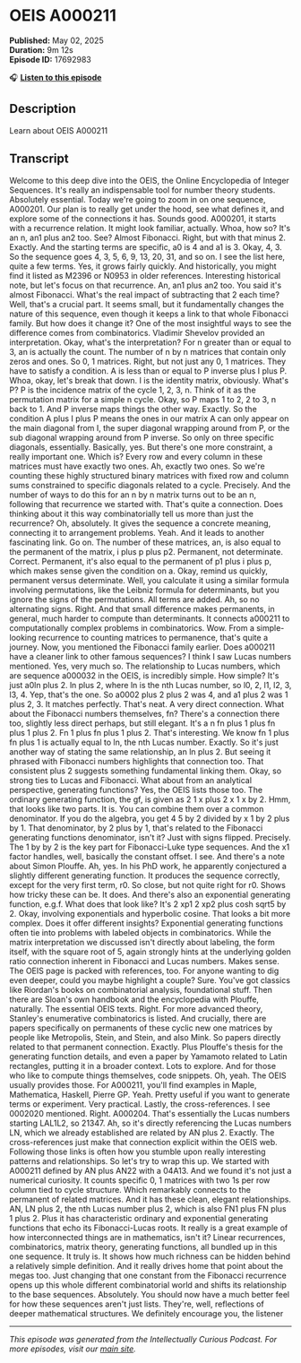 # OEIS A000211

**Published:** May 02, 2025  
**Duration:** 9m 12s  
**Episode ID:** 17692983

🎧 **[Listen to this episode](https://intellectuallycurious.buzzsprout.com/2529712/episodes/17692983-oeis-a000211)**

## Description

Learn about OEIS A000211

## Transcript

Welcome to this deep dive into the OEIS, the Online Encyclopedia of Integer Sequences. It's really an indispensable tool for number theory students. Absolutely essential. Today we're going to zoom in on one sequence, A000201. Our plan is to really get under the hood, see what defines it, and explore some of the connections it has. Sounds good. A000201, it starts with a recurrence relation. It might look familiar, actually. Whoa, how so? It's an n, an1 plus an2 too. See? Almost Fibonacci. Right, but with that minus 2. Exactly. And the starting terms are specific, a0 is 4 and a1 is 3. Okay, 4, 3. So the sequence goes 4, 3, 5, 6, 9, 13, 20, 31, and so on. I see the list here, quite a few terms. Yes, it grows fairly quickly. And historically, you might find it listed as M2396 or N0953 in older references. Interesting historical note, but let's focus on that recurrence. An, an1 plus an2 too. You said it's almost Fibonacci. What's the real impact of subtracting that 2 each time? Well, that's a crucial part. It seems small, but it fundamentally changes the nature of this sequence, even though it keeps a link to that whole Fibonacci family. But how does it change it? One of the most insightful ways to see the difference comes from combinatorics. Vladimir Shevelov provided an interpretation. Okay, what's the interpretation? For n greater than or equal to 3, an is actually the count. The number of n by n matrices that contain only zeros and ones. So 0, 1 matrices. Right, but not just any 0, 1 matrices. They have to satisfy a condition. A is less than or equal to P inverse plus I plus P. Whoa, okay, let's break that down. I is the identity matrix, obviously. What's P? P is the incidence matrix of the cycle 1, 2, 3, n. Think of it as the permutation matrix for a simple n cycle. Okay, so P maps 1 to 2, 2 to 3, n back to 1. And P inverse maps things the other way. Exactly. So the condition A plus I plus P means the ones in our matrix A can only appear on the main diagonal from I, the super diagonal wrapping around from P, or the sub diagonal wrapping around from P inverse. So only on three specific diagonals, essentially. Basically, yes. But there's one more constraint, a really important one. Which is? Every row and every column in these matrices must have exactly two ones. Ah, exactly two ones. So we're counting these highly structured binary matrices with fixed row and column sums constrained to specific diagonals related to a cycle. Precisely. And the number of ways to do this for an n by n matrix turns out to be an n, following that recurrence we started with. That's quite a connection. Does thinking about it this way combinatorially tell us more than just the recurrence? Oh, absolutely. It gives the sequence a concrete meaning, connecting it to arrangement problems. Yeah. And it leads to another fascinating link. Go on. The number of these matrices, an, is also equal to the permanent of the matrix, i plus p plus p2. Permanent, not determinate. Correct. Permanent, it's also equal to the permanent of p1 plus i plus p, which makes sense given the condition on a. Okay, remind us quickly, permanent versus determinate. Well, you calculate it using a similar formula involving permutations, like the Leibniz formula for determinants, but you ignore the signs of the permutations. All terms are added. Ah, so no alternating signs. Right. And that small difference makes permanents, in general, much harder to compute than determinants. It connects a000211 to computationally complex problems in combinatorics. Wow. From a simple-looking recurrence to counting matrices to permanence, that's quite a journey. Now, you mentioned the Fibonacci family earlier. Does a000211 have a cleaner link to other famous sequences? I think I saw Lucas numbers mentioned. Yes, very much so. The relationship to Lucas numbers, which are sequence a000032 in the OEIS, is incredibly simple. How simple? It's just a0ln plus 2. ln plus 2, where ln is the nth Lucas number, so l0, 2, l1, l2, 3, l3, 4. Yep, that's the one. So a0002 plus 2 plus 2 was 4, and a1 plus 2 was 1 plus 2, 3. It matches perfectly. That's neat. A very direct connection. What about the Fibonacci numbers themselves, fn? There's a connection there too, slightly less direct perhaps, but still elegant. It's a n fn plus 1 plus fn plus 1 plus 2. Fn 1 plus fn plus 1 plus 2. That's interesting. We know fn 1 plus fn plus 1 is actually equal to ln, the nth Lucas number. Exactly. So it's just another way of stating the same relationship, an ln plus 2. But seeing it phrased with Fibonacci numbers highlights that connection too. That consistent plus 2 suggests something fundamental linking them. Okay, so strong ties to Lucas and Fibonacci. What about from an analytical perspective, generating functions? Yes, the OEIS lists those too. The ordinary generating function, the gf, is given as 2 1 x plus 2 x 1 x by 2. Hmm, that looks like two parts. It is. You can combine them over a common denominator. If you do the algebra, you get 4 5 by 2 divided by x 1 by 2 plus by 1. That denominator, by 2 plus by 1, that's related to the Fibonacci generating functions denominator, isn't it? Just with signs flipped. Precisely. The 1 by by 2 is the key part for Fibonacci-Luke type sequences. And the x1 factor handles, well, basically the constant offset. I see. And there's a note about Simon Plouffe. Ah, yes. In his PhD work, he apparently conjectured a slightly different generating function. It produces the sequence correctly, except for the very first term, r0. So close, but not quite right for r0. Shows how tricky these can be. It does. And there's also an exponential generating function, e.g.f. What does that look like? It's 2 xp1 2 xp2 plus cosh sqrt5 by 2. Okay, involving exponentials and hyperbolic cosine. That looks a bit more complex. Does it offer different insights? Exponential generating functions often tie into problems with labeled objects in combinatorics. While the matrix interpretation we discussed isn't directly about labeling, the form itself, with the square root of 5, again strongly hints at the underlying golden ratio connection inherent in Fibonacci and Lucas numbers. Makes sense. The OEIS page is packed with references, too. For anyone wanting to dig even deeper, could you maybe highlight a couple? Sure. You've got classics like Riordan's books on combinatorial analysis, foundational stuff. Then there are Sloan's own handbook and the encyclopedia with Plouffe, naturally. The essential OEIS texts. Right. For more advanced theory, Stanley's enumerative combinatorics is listed. And crucially, there are papers specifically on permanents of these cyclic new one matrices by people like Metropolis, Stein, and Stein, and also Mink. So papers directly related to that permanent connection. Exactly. Plus Plouffe's thesis for the generating function details, and even a paper by Yamamoto related to Latin rectangles, putting it in a broader context. Lots to explore. And for those who like to compute things themselves, code snippets. Oh, yeah. The OEIS usually provides those. For A000211, you'll find examples in Maple, Mathematica, Haskell, Pierre GP. Yeah. Pretty useful if you want to generate terms or experiment. Very practical. Lastly, the cross-references. I see 0002020 mentioned. Right. A000204. That's essentially the Lucas numbers starting LAL1L2, so 21347. Ah, so it's directly referencing the Lucas numbers LN, which we already established are related by AN plus 2. Exactly. The cross-references just make that connection explicit within the OEIS web. Following those links is often how you stumble upon really interesting patterns and relationships. So let's try to wrap this up. We started with A000211 defined by AN plus AN22 with a 04A13. And we found it's not just a numerical curiosity. It counts specific 0, 1 matrices with two 1s per row column tied to cycle structure. Which remarkably connects to the permanent of related matrices. And it has these clean, elegant relationships. AN, LN plus 2, the nth Lucas number plus 2, which is also FN1 plus FN plus 1 plus 2. Plus it has characteristic ordinary and exponential generating functions that echo its Fibonacci-Lucas roots. It really is a great example of how interconnected things are in mathematics, isn't it? Linear recurrences, combinatorics, matrix theory, generating functions, all bundled up in this one sequence. It truly is. It shows how much richness can be hidden behind a relatively simple definition. And it really drives home that point about the megas too. Just changing that one constant from the Fibonacci recurrence opens up this whole different combinatorial world and shifts its relationship to the base sequences. Absolutely. You should now have a much better feel for how these sequences aren't just lists. They're, well, reflections of deeper mathematical structures. We definitely encourage you, the listener

---
*This episode was generated from the Intellectually Curious Podcast. For more episodes, visit our [main site](https://intellectuallycurious.buzzsprout.com).*

